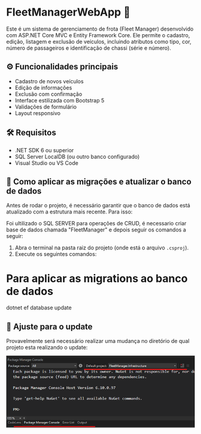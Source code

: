 # FleetManagerWebApp 🚗

Este é um sistema de gerenciamento de frota (Fleet Manager) desenvolvido com ASP.NET Core MVC e Entity Framework Core. Ele permite o cadastro, edição, listagem e exclusão de veículos, incluindo atributos como tipo, cor, número de passageiros e identificação de chassi (série e número).

## ⚙️ Funcionalidades principais

- Cadastro de novos veículos
- Edição de informações
- Exclusão com confirmação
- Interface estilizada com Bootstrap 5
- Validações de formulário
- Layout responsivo

## 🛠️ Requisitos

- .NET SDK 6 ou superior
- SQL Server LocalDB (ou outro banco configurado)
- Visual Studio ou VS Code

## 🧩 Como aplicar as migrações e atualizar o banco de dados

Antes de rodar o projeto, é necessário garantir que o banco de dados está atualizado com a estrutura mais recente. Para isso:

Foi ultilizado o SQL SERVER para operações de CRUD, é necessario criar base de dados chamada "FleetManager" e depois seguir os comandos a seguir:

1. Abra o terminal na pasta raiz do projeto (onde está o arquivo `.csproj`).
2. Execute os seguintes comandos:

# Para aplicar as migrations ao banco de dados
dotnet ef database update

## 📸 Ajuste para o update
Provavelmente será necessário realizar uma mudança no diretório de qual projeto esta realizando o update:

![alt text](https://github.com/DiogoFeld/FleetManager/blob/main/Images/PMConsole.png)
